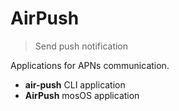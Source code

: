 # AirPush

> Send push notification

Applications for APNs communication. 

- **air-push** CLI application
- **AirPush** mosOS application
